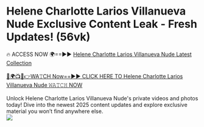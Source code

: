 # Helene Charlotte Larios Villanueva Nude Exclusive Content Leak - Fresh Updates! (56vk)

🔥 ACCESS NOW 🌍==►► <a href="https://tinyurl.com/yc657z5k" rel="nofollow">Helene Charlotte Larios Villanueva Nude Latest Collection</a>
<br><br>
[🔴🌍📺📱👉WA𝚃CH Now==►► CLICK HERE TO Helene Charlotte Larios Villanueva Nude 𝚆𝙰𝚃𝙲𝙷 NOW](https://tinyurl.com/yc657z5k)
<br><br>
Unlock Helene Charlotte Larios Villanueva Nude's private videos and photos today! Dive into the newest 2025 content updates and explore exclusive material you won’t find anywhere else.
<br>
<a href="https://tinyurl.com/yc657z5k" rel="nofollow" data-target="animated-image.originalLink"><img src="https://camo.githubusercontent.com/8a4f000d20f83aca3bf7ec5f350d767afa0574a8a352519fd8cfa583a6f93a33/68747470733a2f2f692e696d6775722e636f6d2f644a486b345a712e676966" data-canonical-src="https://i.imgur.com/dJHk4Zq.gif" style="max-width: 100%; display: inline-block;" data-target="animated-image.originalImage"></a>
<br>
